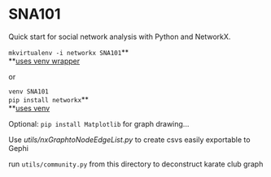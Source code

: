 SNA101
======

Quick start for social network analysis with Python and NetworkX.    
    
`mkvirtualenv -i networkx SNA101`**    
**[uses venv wrapper](http://virtualenvwrapper.readthedocs.org/en/latest/)    

or

`venv SNA101`    
`pip install networkx`**     
**[uses venv](http://www.virtualenv.org)

Optional:
`pip install Matplotlib` for graph drawing...    

Use *utils/nxGraphtoNodeEdgeList.py* to create csvs easily exportable to Gephi
    
run `utils/community.py` from this directory to deconstruct karate club graph